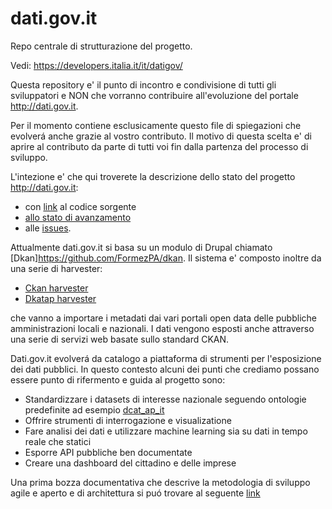 # dati.gov.it

Repo centrale di strutturazione del progetto.

Vedi: https://developers.italia.it/it/datigov/

Questa repository e' il punto di incontro e condivisione di tutti gli sviluppatori e NON che vorranno contribuire
all'evoluzione del portale http://dati.gov.it.

Per il momento contiene esclusicamente questo file di spiegazioni  che evolverá anche
grazie al vostro contributo. Il motivo di questa scelta e' di aprire al contributo da parte di tutti voi fin
dalla partenza del processo di sviluppo.

L'intezione e' che qui troverete la descrizione dello stato del progetto http://dati.gov.it:
- con [link](https://github.com/FormezPA/dkan) al codice sorgente
- [allo stato di avanzamento](https://github.com/italia/dati.gov.it/projects)
- alle [issues](https://github.com/italia/dati.gov.it/issues).

Attualmente dati.gov.it si basa su un modulo di Drupal chiamato [Dkan]https://github.com/FormezPA/dkan.  Il sistema e'
composto inoltre da una serie di harvester:

- [Ckan harvester](https://github.com/FormezPA/dkan_harvest_ckan)
- [Dkatap harvester](github.com/FormezPA/dkan_harvest_dcatap)

che vanno a importare i metadati dai vari portali open data delle pubbliche amministrazioni locali e nazionali. I dati vengono
esposti anche attraverso una serie di servizi web basate sullo standard CKAN.

Dati.gov.it evolverá da catalogo a piattaforma di strumenti per l'esposizione dei dati pubblici. In questo contesto
alcuni dei punti che crediamo possano essere punto di rifermento e guida al progetto sono:

- Standardizzare i datasets di interesse nazionale seguendo ontologie predefinite ad esempio [dcat_ap_it](http://guida-pratica-dcat-ap-it.readthedocs.io/en/latest/guida.html)
- Offrire strumenti di interrogazione e visualizatione
- Fare analisi dei dati e utilizzare machine learning sia su dati in tempo reale che statici
- Esporre API pubbliche ben documentate
- Creare una dashboard del cittadino e delle imprese

Una prima bozza documentativa che descrive la metodologia di sviluppo agile e aperto e di architettura si puó trovare al
seguente [link](https://docs.google.com/document/d/1dCfbpwmkl-U2kreykRY8YXJct6GOe-r_3qjism5wI2Y/edit)

